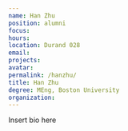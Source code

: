```yaml
---
name: Han Zhu
position: alumni
focus:
hours:
location: Durand 028
email:
projects:
avatar: 
permalink: /hanzhu/
title: Han Zhu
degree: MEng, Boston University
organization:
---
```


Insert bio here